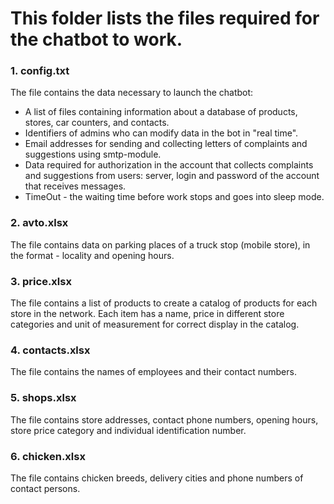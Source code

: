 # This folder lists the files required for the chatbot to work.
### 1. config.txt
   The file contains the data necessary to launch the chatbot:
   * A list of files containing information about a database of products, stores, car counters, and contacts.
   * Identifiers of admins who can modify data in the bot in "real time".
   * Email addresses for sending and collecting letters of complaints and suggestions using smtp-module.
   * Data required for authorization in the account that collects complaints and suggestions from users: server, login and password of the account that receives messages.
   * TimeOut - the waiting time before work stops and goes into sleep mode. 
### 2. avto.xlsx
   The file contains data on parking places of a truck stop (mobile store), in the format - locality and opening hours.
### 3. price.xlsx
   The file contains a list of products to create a catalog of products for each store in the network. Each item has a name, price in different store categories and unit of measurement for correct display in the catalog.
### 4. contacts.xlsx
   The file contains the names of employees and their contact numbers.
### 5. shops.xlsx
   The file contains store addresses, contact phone numbers, opening hours, store price category and individual identification number.
### 6. chicken.xlsx
   The file contains chicken breeds, delivery cities and phone numbers of contact persons.
